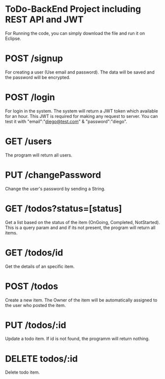# ToDo-BackEnd Project including REST API and JWT

For Running the code, you can simply download the file and run it on Eclipse.


# POST /signup
For creating a user (Use email and password). The data will be saved and the password will be encrypted.

# POST /login
For login in the system. The system will return a JWT token which available for an hour. This JWT is required for making any request to server.
You can test it with "email":"diego@test.com" & "password":"diego".

# GET /users
The program will return all users.

# PUT /changePassword
Change the user's password by sending a String.

# GET /todos?status=[status]
Get a list based on the status of the item (OnGoing, Completed, NotStarted). This is a query param and and if its not present, the program will return all items.

# GET /todos/id
Get the details of an specific item.

# POST /todos
Create a new item. The Owner of the item will be automatically assigned to the user who posted the item.

# PUT /todos/:id
Update a todo item. If id is not found, the programm will return nothing. 

# DELETE todos/:id
Delete todo item.
